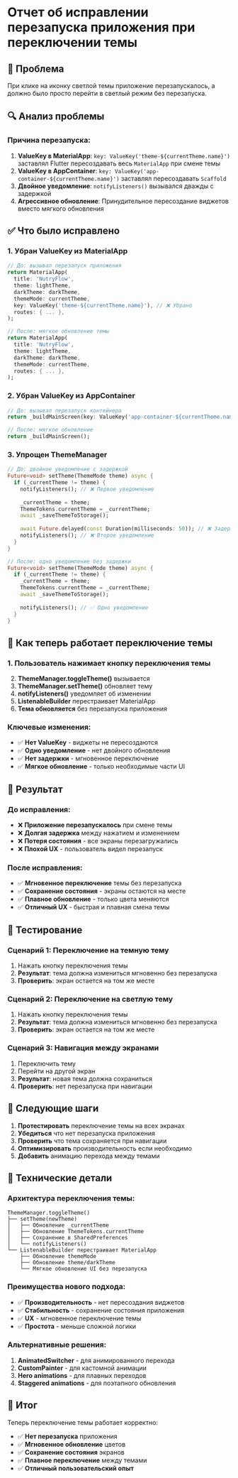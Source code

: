 # Отчет об исправлении перезапуска приложения при переключении темы

## 🚨 Проблема
При клике на иконку светлой темы приложение перезапускалось, а должно было просто перейти в светлый режим без перезапуска.

## 🔍 Анализ проблемы

### Причина перезапуска:
1. **ValueKey в MaterialApp**: `key: ValueKey('theme-${currentTheme.name}')` заставлял Flutter пересоздавать весь `MaterialApp` при смене темы
2. **ValueKey в AppContainer**: `key: ValueKey('app-container-${currentTheme.name}')` заставлял пересоздавать `Scaffold`
3. **Двойное уведомление**: `notifyListeners()` вызывался дважды с задержкой
4. **Агрессивное обновление**: Принудительное пересоздание виджетов вместо мягкого обновления

## ✅ Что было исправлено

### 1. Убран ValueKey из MaterialApp
```dart
// До: вызывал перезапуск приложения
return MaterialApp(
  title: 'NutryFlow',
  theme: lightTheme,
  darkTheme: darkTheme,
  themeMode: currentTheme,
  key: ValueKey('theme-${currentTheme.name}'), // ❌ Убрано
  routes: { ... },
);

// После: мягкое обновление темы
return MaterialApp(
  title: 'NutryFlow',
  theme: lightTheme,
  darkTheme: darkTheme,
  themeMode: currentTheme,
  routes: { ... },
);
```

### 2. Убран ValueKey из AppContainer
```dart
// До: вызывал перезапуск контейнера
return _buildMainScreen(key: ValueKey('app-container-${currentTheme.name}')); // ❌ Убрано

// После: мягкое обновление
return _buildMainScreen();
```

### 3. Упрощен ThemeManager
```dart
// До: двойное уведомление с задержкой
Future<void> setTheme(ThemeMode theme) async {
  if (_currentTheme != theme) {
    notifyListeners(); // ❌ Первое уведомление
    
    _currentTheme = theme;
    ThemeTokens.currentTheme = _currentTheme;
    await _saveThemeToStorage();
    
    await Future.delayed(const Duration(milliseconds: 50)); // ❌ Задержка
    notifyListeners(); // ❌ Второе уведомление
  }
}

// После: одно уведомление без задержки
Future<void> setTheme(ThemeMode theme) async {
  if (_currentTheme != theme) {
    _currentTheme = theme;
    ThemeTokens.currentTheme = _currentTheme;
    await _saveThemeToStorage();
    
    notifyListeners(); // ✅ Одно уведомление
  }
}
```

## 🔄 Как теперь работает переключение темы

### 1. Пользователь нажимает кнопку переключения темы
2. **ThemeManager.toggleTheme()** вызывается
3. **ThemeManager.setTheme()** обновляет тему
4. **notifyListeners()** уведомляет об изменении
5. **ListenableBuilder** перестраивает MaterialApp
6. **Тема обновляется** без перезапуска приложения

### Ключевые изменения:
- ✅ **Нет ValueKey** - виджеты не пересоздаются
- ✅ **Одно уведомление** - нет двойного обновления
- ✅ **Нет задержки** - мгновенное переключение
- ✅ **Мягкое обновление** - только необходимые части UI

## 🎯 Результат

### До исправления:
- ❌ **Приложение перезапускалось** при смене темы
- ❌ **Долгая задержка** между нажатием и изменением
- ❌ **Потеря состояния** - все экраны перезагружались
- ❌ **Плохой UX** - пользователь видел перезапуск

### После исправления:
- ✅ **Мгновенное переключение** темы без перезапуска
- ✅ **Сохранение состояния** - экраны остаются на месте
- ✅ **Плавное обновление** - только цвета меняются
- ✅ **Отличный UX** - быстрая и плавная смена темы

## 🧪 Тестирование

### Сценарий 1: Переключение на темную тему
1. Нажать кнопку переключения темы
2. **Результат**: тема должна измениться мгновенно без перезапуска
3. **Проверить**: экран остается на том же месте

### Сценарий 2: Переключение на светлую тему
1. Нажать кнопку переключения темы
2. **Результат**: тема должна измениться мгновенно без перезапуска
3. **Проверить**: экран остается на том же месте

### Сценарий 3: Навигация между экранами
1. Переключить тему
2. Перейти на другой экран
3. **Результат**: новая тема должна сохраниться
4. **Проверить**: нет перезапуска при навигации

## 📝 Следующие шаги

1. **Протестировать** переключение темы на всех экранах
2. **Убедиться** что нет перезапуска приложения
3. **Проверить** что тема сохраняется при навигации
4. **Оптимизировать** производительность если необходимо
5. **Добавить** анимацию перехода между темами

## 🔧 Технические детали

### Архитектура переключения темы:
```
ThemeManager.toggleTheme()
├── setTheme(newTheme)
│   ├── Обновление _currentTheme
│   ├── Обновление ThemeTokens.currentTheme
│   ├── Сохранение в SharedPreferences
│   └── notifyListeners()
└── ListenableBuilder перестраивает MaterialApp
    ├── Обновление themeMode
    ├── Обновление theme/darkTheme
    └── Мягкое обновление UI без перезапуска
```

### Преимущества нового подхода:
- ✅ **Производительность** - нет пересоздания виджетов
- ✅ **Стабильность** - сохранение состояния приложения
- ✅ **UX** - мгновенное переключение темы
- ✅ **Простота** - меньше сложной логики

### Альтернативные решения:
1. **AnimatedSwitcher** - для анимированного перехода
2. **CustomPainter** - для кастомной анимации
3. **Hero animations** - для плавных переходов
4. **Staggered animations** - для поэтапного обновления

## 🎯 Итог

Теперь переключение темы работает корректно:
- ✅ **Нет перезапуска** приложения
- ✅ **Мгновенное обновление** цветов
- ✅ **Сохранение состояния** экранов
- ✅ **Плавное переключение** между темами
- ✅ **Отличный пользовательский опыт**
